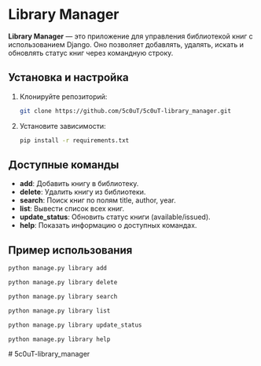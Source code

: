 # Library Manager

**Library Manager** — это приложение для управления библиотекой книг с использованием Django. Оно позволяет добавлять, удалять, искать и обновлять статус книг через командную строку.

## Установка и настройка

1. Клонируйте репозиторий:

    ```bash
    git clone https://github.com/5c0uT/5c0uT-library_manager.git
    ```

2. Установите зависимости:

    ```bash
    pip install -r requirements.txt
    ```

## Доступные команды

- **add**: Добавить книгу в библиотеку.
- **delete**: Удалить книгу из библиотеки.
- **search**: Поиск книг по полям title, author, year.
- **list**: Вывести список всех книг.
- **update_status**: Обновить статус книги (available/issued).
- **help**: Показать информацию о доступных командах.

## Пример использования

```bash
python manage.py library add
```
```bash
python manage.py library delete
```
```bash
python manage.py library search
```
```bash
python manage.py library list
```
```bash
python manage.py library update_status
```
```bash
python manage.py library help
```
#   5 c 0 u T - l i b r a r y _ m a n a g e r 
 
 